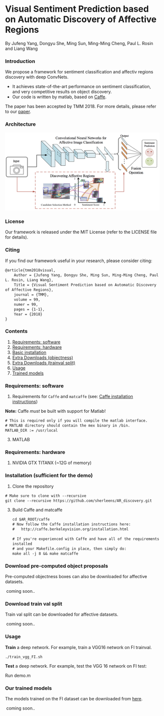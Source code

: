 # Visual Sentiment Prediction based on Automatic Discovery of Affective Regions

By Jufeng Yang, Dongyu She, Ming Sun, Ming-Ming Cheng, Paul L. Rosin and Liang Wang

### Introduction

We propose a framework for sentiment classification and affectiv regions discovery with deep ConvNets. 


- It achieves state-of-the-art performance on sentiment classification, and very competitive results on object discovery.
- Our code is written by matlab, based on [Caffe](http://caffe.berkeleyvision.org/).

The paper has been accepted by TMM 2018. For more details, please refer to our [paper](http://cv.nankai.edu.cn/papers/2018tmmvisual.pdf).

### Architecture

<p align="left">
<img src="images/framework.jpg" alt="framework" width="900px">
</p>

### License

Our framework is released under the MIT License (refer to the LICENSE file for details).

### Citing

If you find our framework useful in your research, please consider citing:

    @article{tmm2018visual,
    	Author = {Jufeng Yang, Dongyu She, Ming Sun, Ming-Ming Cheng, Paul L. Rosin, Liang Wang},
    	Title = {Visual Sentiment Prediction based on Automatic Discovery of Affective Regions},
    	journal = {TMM},
    	volume = 99,
    	numer = 99,
    	pages = {1-1},
    	Year = {2018}
    }

### Contents

1. [Requirements: software](#requirements-software)
2. [Requirements: hardware](#requirements-hardware)
3. [Basic installation](#installation)
4. [Extra Downloads (objectness)](#download-pre-computed-object-proposals)
5. [Extra Downloads (trainval split)](#download-train-val-split)
7. [Usage](#usage)
8. [Trained models](#our-trained-models)

### Requirements: software

1. Requirements for `Caffe` and `matcaffe` (see: [Caffe installation instructions](http://caffe.berkeleyvision.org/installation.html))

  **Note:** Caffe *must* be built with support for Matlab!

  ```make
  # This is required only if you will compile the matlab interface.
  # MATLAB directory should contain the mex binary in /bin.
  MATLAB_DIR := /usr/local
  ```

3. MATLAB

### Requirements: hardware

1. NVIDIA GTX TITANX (~12G of memory)

### Installation (sufficient for the demo)

1. Clone the repository
  ```Shell
  # Make sure to clone with --recursive
  git clone --recursive https://github.com/sherleens/AR_discovery.git
  ```

3. Build Caffe and matcaffe
    ```Shell
    cd $AR_ROOT/caffe
    # Now follow the Caffe installation instructions here:
    #   http://caffe.berkeleyvision.org/installation.html

    # If you're experienced with Caffe and have all of the requirements installed
    # and your Makefile.config in place, then simply do:
    make all -j 8 && make matcaffe
    ```

### Download pre-computed object proposals

Pre-computed objectness boxes can also be downloaded for affective datasets.

​	coming soon..

### Download train val split

Train val split can be downloaded for affective datasets.

​	coming soon..

### Usage

**Train** a deep network. For example, train a VGG16 network on FI trainval.

```Shell
./train_vgg_FI.sh
```

**Test** a deep network. For example, test the VGG 16 network on FI test:

Run demo.m

### Our trained models

The models trained on the FI dataset can be downloaded from [here]().

​	coming soon..